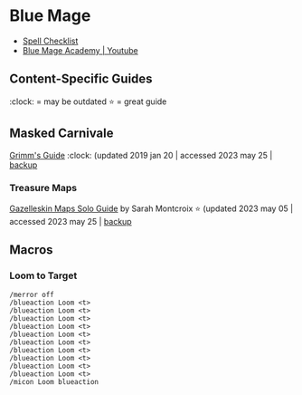 # Blue Mage

- [Spell Checklist](https://ffxivcollect.com/spells)
- [Blue Mage Academy | Youtube](https://www.youtube.com/@BlueAcademy)

## Content-Specific Guides

:clock: = may be outdated
:star: = great guide

## Masked Carnivale

[Grimm's Guide](https://docs.google.com/document/d/1kSSa-ddcEZ1UEJIs8oIYq6FlFeqOjmo5rLNdTSADcMo/edit) :clock: (updated 2019 jan 20 | accessed 2023 may 25 | [backup](https://web.archive.org/web/20230526025845/https://docs.google.com/document/d/1kSSa-ddcEZ1UEJIs8oIYq6FlFeqOjmo5rLNdTSADcMo/edit)

### Treasure Maps

[Gazelleskin Maps Solo Guide](https://docs.google.com/document/d/e/2PACX-1vS_DcD48fxGT5p26BGOZvZqKD9J8fZhiiC1dnlpBqnSoENMnNsYFHStjsOwnO-_yi9cEBDaxSqXPXYP/pub) by Sarah Montcroix :star: (updated 2023 may 05 | accessed 2023 may 25 | [backup](https://web.archive.org/web/20230526022551/https://docs.google.com/document/d/e/2PACX-1vS_DcD48fxGT5p26BGOZvZqKD9J8fZhiiC1dnlpBqnSoENMnNsYFHStjsOwnO-_yi9cEBDaxSqXPXYP/pub)

## Macros

### Loom to Target
```
/merror off
/blueaction Loom <t>
/blueaction Loom <t>
/blueaction Loom <t>
/blueaction Loom <t>
/blueaction Loom <t>
/blueaction Loom <t>
/blueaction Loom <t>
/blueaction Loom <t>
/blueaction Loom <t>
/blueaction Loom <t>
/micon Loom blueaction
```
